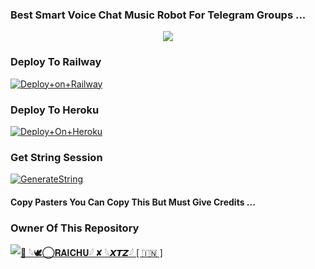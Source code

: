 ### Best Smart Voice Chat Music Robot For Telegram Groups ...


<p align="center"><a href="https://t.me/raichu_xD"><img src="https://te.legra.ph/file/c6e1041c6c9a12913f57a.png"></a></p>




### Deploy To Railway

[![Deploy+on+Railway](https://railway.app/button.svg)](https://railway.app/new/template?template=https://github.com/MrAdityaXD/AdityaPlayer&envs=API_ID,API_HASH,BOT_TOKEN,STRING_SESSION)


### Deploy To Heroku

[![Deploy+On+Heroku](https://www.herokucdn.com/deploy/button.svg)](https://heroku.com/deploy?template=https://github.com/AdityaCheats/AdityaPlayer)



### Get String Session

[![GenerateString](https://img.shields.io/badge/repl.it-generateString-yellowgreen)](https://replit.com/@AdityaHalder/StringSession)



#### Copy Pasters You Can Copy This But Must Give Credits ...

### Owner Of This Repository
[![🥀 𓆩🕊️⃝𝐑𝐀𝐈𝐂𝐇𝐔𓆪 ✘ 𓆩𝙓𝙏𝙕𓆪 [ 🇮🇳 ]](https://telegra.ph/file/6ec1ed42a29bdb06f9e6f.jpg)](https://t.me/raichu_xD)
